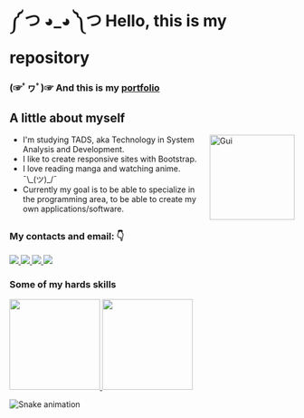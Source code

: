 <h1> ༼ つ ◕_◕ ༽つ Hello, this is my repository</h1>

<h3>(☞ﾟヮﾟ)☞ And this is my <a href="https://guisato565.netlify.app/files/cv-gui.pdf" download="cv-gui.pdf">portfolio</a></h3>

##

<h2> A little about myself </h2>
<ul>
  <img align="right" alt="Gui"  height="150" width="150" src="https://cdn.discordapp.com/attachments/865484290648178708/876647292801794088/Webp.net-gifmaker.gif" />
  <li>I'm studying TADS, aka Technology in System Analysis and Development.</li>
  <li>I like to create responsive sites with Bootstrap.</li>
  <li>I love reading manga and watching anime. ¯\_(ツ)_/¯</li>
  <li>Currently my goal is to be able to specialize in the programming area, to be able to create my own applications/software.</li>
</ul>

##

<div>
  <h3>My contacts and email: 👇</h3>
    <a href="https://codepen.io/guisato565">
      <img src="https://img.shields.io/badge/Codepen-000000?style=for-the-badge&logo=codepen&logoColor=white" />
    </a>
    <a href="https://github.com/satoosan">
      <img src="https://img.shields.io/badge/GitHub-100000?style=for-the-badge&logo=github&logoColor=white" />
    </a>
    <a href="mailto:guilhermesskimura@gmail.com">
      <img src="https://img.shields.io/badge/Gmail-D14836?style=for-the-badge&logo=gmail&logoColor=white" target="_blank">
    </a>
    <a href="https://www.linkedin.com/in/guisato565/">
      <img src="https://img.shields.io/badge/LinkedIn-0077B5?style=for-the-badge&logo=linkedin&logoColor=white" target="_blank">
    </a>  
</div>

<h3>Some of my hards skills</h3>
  <div>
    <a href="https://github.com/GuiSato565">
      <img height="160em" src="https://github-readme-stats.vercel.app/api?username=satoosan&show_icons=true&theme=tokyonight&include_all_commits=true&count_private=true">
      <img height="160em" src="https://github-readme-stats.vercel.app/api/top-langs/?username=satoosan&layout=compact&langs_count=7&theme=tokyonight">
    </a>
  </div>
  
  ![Snake animation](https://github.com/GuiSato565/GuiSato565/blob/output/github-contribution-grid-snake.svg)

